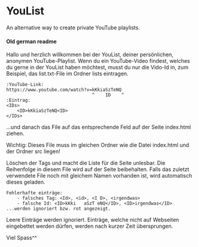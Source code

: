 # YouList
An alternative way to create private YouTube playlists.

#### Old german readme
Hallo und herzlich willkommen bei der YouList, deiner persönlichen, anonymen YouTube-Playlist.
Wenn du ein YouTube-Video findest, welches du gerne in der YouList haben möchtest,
musst du nur die Vido-Id in, zum Beispiel, das list.txt-File im Ordner lists eintragen.
```
:YouTube-Link:
https://www.youtube.com/watch?v=kKkiaSzTeNQ
                                ^    ID    ^
:Eintrag: 
<IDs>
	<ID>kKkiaSzTeNQ<ID>
</IDs>
```

...und danach das File auf das entsprechende Feld auf der Seite index.html ziehen.

Wichtig: Dieses File muss im gleichen Ordner wie die Datei
index.html und der Ordner src liegen!

Löschen der Tags <IDs> und </IDs> macht die Liste für die Seite unlesbar.
Die Reihenfolge in diesem File wird auf der Seite beibehalten.
Falls das zuletzt verwendete File noch mit gleichem Namen vorhanden ist,
wird automatisch dieses geladen.
```
Fehlerhafte einträge:
	- falsches Tag: <Id>, <id>, <I D>, <irgendwas>
	- falsche Id: <ID>kKki   aSzT eNQ</ID>, <ID>irgendwas</ID>
...werden ignoriert bzw. rot angezeigt.
```
Leere Einträge werden ignoriert.
Einträge, welche nicht auf Webseiten eingebettet werden dürfen,
werden nach kurzer Zeit übersprungen.

Viel Spass^^
